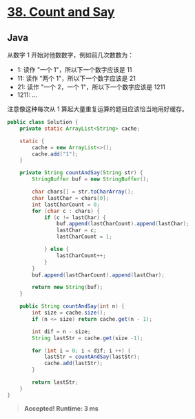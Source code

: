 # [38. Count and Say](https://leetcode.com/problems/count-and-say/)

## Java

从数字 1 开始对他数数字，例如前几次数数为：
- 1: 读作 "一个 1"，所以下一个数字应该是 11
- 11: 读作 "两个 1"，所以下一个数字应该是 21
- 21: 读作 "一个 2，一个 1"，所以下一个数字应该是 1211
- 1211: ...

注意像这种每次从 1 算起大量重复运算的题目应该恰当地用好缓存。

```java
public class Solution {
    private static ArrayList<String> cache;

    static {
        cache = new ArrayList<>();
        cache.add("1");
    }

    private String countAndSay(String str) {
        StringBuffer buf = new StringBuffer();

        char chars[] = str.toCharArray();
        char lastChar = chars[0];
        int lastCharCount = 0;
        for (char c : chars) {
            if (c != lastChar) {
                buf.append(lastCharCount).append(lastChar);
                lastChar = c;
                lastCharCount = 1;

            } else {
                lastCharCount++;
            }
        }
        buf.append(lastCharCount).append(lastChar);

        return new String(buf);
    }

    public String countAndSay(int n) {
        int size = cache.size();
        if (n <= size) return cache.get(n - 1);

        int dif = n - size;
        String lastStr = cache.get(size -1);

        for (int i = 0; i < dif; i ++) {
            lastStr = countAndSay(lastStr);
            cache.add(lastStr);
        }

        return lastStr;
    }
}
```

> **Accepted! Runtime: 3 ms**